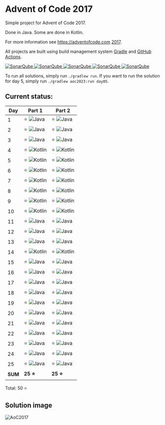 # Advent of Code 2017

Simple project for Advent of Code 2017.

Done in Java. Some are done in Kotlin.

For more information see https://adventofcode.com [2017](https://adventofcode.com/2017).

All projects are built using build management system
[Gradle](https://gradle.org/) and [GitHub Actions](https://docs.github.com/actions).

[![SonarQube](https://sonarcloud.io/api/project_badges/measure?project=de.havox_design.aoc%3Aadvent_of_code2017&metric=alert_status "The current SonarQube analysis status")
![SonarQube](https://sonarcloud.io/api/project_badges/measure?project=de.havox_design.aoc%3Aadvent_of_code2017&metric=coverage "The current coverage")
![SonarQube](https://sonarcloud.io/api/project_badges/measure?project=de.havox_design.aoc%3Aadvent_of_code2017&metric=bugs "The current number of SonarQube bugs")
![SonarQube](https://sonarcloud.io/api/project_badges/measure?project=de.havox_design.aoc%3Aadvent_of_code2017&metric=vulnerabilities "The current number of SonarQube vulnerabilities")
![SonarQube](https://sonarcloud.io/api/project_badges/measure?project=de.havox_design.aoc%3Aadvent_of_code2017&metric=code_smells "The current number of SonarQube code smells")](https://sonarcloud.io/dashboard?id=de.havox_design.aoc:advent_of_code2017)

To run all solutions, simply run `./gradlew run`. If you want to run the solution for day 5, simply run
`./gradlew aoc2023:run day05`.

## Current status:

| Day     | Part 1                      | Part 2                      |
|---------|-----------------------------|-----------------------------|
| 1       | ⭐ ![Java](img/java.png)     | ⭐ ![Java](img/java.png)     |
| 2       | ⭐ ![Java](img/java.png)     | ⭐ ![Java](img/java.png)     |
| 3       | ⭐ ![Java](img/java.png)     | ⭐ ![Java](img/java.png)     |
| 4       | ⭐ ![Kotlin](img/kotlin.png) | ⭐ ![Kotlin](img/kotlin.png) |
| 5       | ⭐ ![Kotlin](img/kotlin.png) | ⭐ ![Kotlin](img/kotlin.png) |
| 6       | ⭐ ![Kotlin](img/kotlin.png) | ⭐ ![Kotlin](img/kotlin.png) |
| 7       | ⭐ ![Kotlin](img/kotlin.png) | ⭐ ![Kotlin](img/kotlin.png) |
| 8       | ⭐ ![Kotlin](img/kotlin.png) | ⭐ ![Kotlin](img/kotlin.png) |
| 9       | ⭐ ![Kotlin](img/kotlin.png) | ⭐ ![Kotlin](img/kotlin.png) |
| 10      | ⭐ ![Kotlin](img/kotlin.png) | ⭐ ![Kotlin](img/kotlin.png) |
| 11      | ⭐ ![Java](img/java.png)     | ⭐ ![Java](img/java.png)     |
| 12      | ⭐ ![Java](img/java.png)     | ⭐ ![Java](img/java.png)     |
| 13      | ⭐ ![Java](img/java.png)     | ⭐ ![Java](img/java.png)     |
| 14      | ⭐ ![Kotlin](img/kotlin.png) | ⭐ ![Kotlin](img/kotlin.png) |
| 15      | ⭐ ![Java](img/java.png)     | ⭐ ![Java](img/java.png)     |
| 16      | ⭐ ![Java](img/java.png)     | ⭐ ![Java](img/java.png)     |
| 17      | ⭐ ![Java](img/java.png)     | ⭐ ![Java](img/java.png)     |
| 18      | ⭐ ![Java](img/java.png)     | ⭐ ![Java](img/java.png)     |
| 19      | ⭐ ![Java](img/java.png)     | ⭐ ![Java](img/java.png)     |
| 20      | ⭐ ![Java](img/java.png)     | ⭐ ![Java](img/java.png)     |
| 21      | ⭐ ![Java](img/java.png)     | ⭐ ![Java](img/java.png)     |
| 22      | ⭐ ![Java](img/java.png)     | ⭐ ![Java](img/java.png)     |
| 23      | ⭐ ![Java](img/java.png)     | ⭐ ![Java](img/java.png)     |
| 24      | ⭐ ![Java](img/java.png)     | ⭐ ![Java](img/java.png)     |
| 25      | ⭐ ![Java](img/java.png)     | ⭐ ![Java](img/java.png)     |
| **SUM** | **25 ⭐**                    | **25 ⭐**                    |

Total: 50 ⭐

## Solution image
![AoC2017](img/Advent_of_Code_2017.png)
